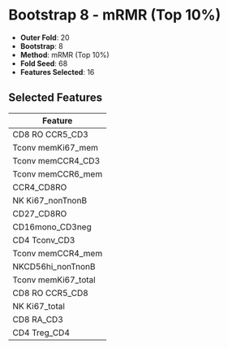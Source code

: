 # Bootstrap 8 - mRMR (Top 10%)

- **Outer Fold**: 20
- **Bootstrap**: 8
- **Method**: mRMR (Top 10%)
- **Fold Seed**: 68
- **Features Selected**: 16

## Selected Features

| Feature |
|---------|
| CD8 RO CCR5_CD3 |
| Tconv memKi67_mem |
| Tconv memCCR4_CD3 |
| Tconv memCCR6_mem |
| CCR4_CD8RO |
| NK Ki67_nonTnonB |
| CD27_CD8RO |
| CD16mono_CD3neg |
| CD4 Tconv_CD3 |
| Tconv memCCR4_mem |
| NKCD56hi_nonTnonB |
| Tconv memKi67_total |
| CD8 RO CCR5_CD8 |
| NK Ki67_total |
| CD8 RA_CD3 |
| CD4 Treg_CD4 |
